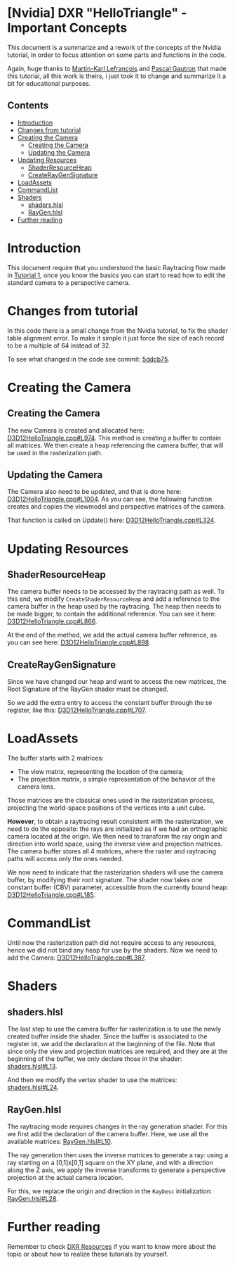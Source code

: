 # [Nvidia] DXR "HelloTriangle"  - Important Concepts
This document is a summarize and a rework of the concepts of the Nvidia tutorial, in order to focus attention on some parts and functions in the code.

Again, huge thanks to [Martin-Karl Lefrançois](https://devblogs.nvidia.com/author/mlefrancois/) and [Pascal Gautron](https://devblogs.nvidia.com/author/pgautron/) that made this tutorial, all this work is theirs, i just took it to change and summarize it a bit for educational purposes.

## Contents
- [Introduction](#introduction)
- [Changes from tutorial](#changes-from-tutorial)
- [Creating the Camera](#creating-the-camera)
  - [Creating the Camera](#creating-the-camera-1)
  - [Updating the Camera](#updating-the-camera)
- [Updating Resources](#updating-resources)
  - [ShaderResourceHeap](#shaderresourceheap)
  - [CreateRayGenSignature](#createraygensignature)
- [LoadAssets](#loadassets)
- [CommandList](#commandlist)
- [Shaders](#shaders)
  - [shaders.hlsl](#shadershlsl)
  - [RayGen.hlsl](#raygenhlsl)
- [Further reading](#further-reading)

# Introduction
This document require that you understood the basic Raytracing flow made in [Tutorial 1](https://github.com/ScrappyCocco/DirectX-DXR-Tutorials/tree/master/01-Dx12DXRTriangle), once you know the basics you can start to read how to edit the standard camera to a perspective camera.

# Changes from tutorial
In this code there is a small change from the Nvidia tutorial, to fix the shader table alignment error. To make it simple it just force the size of each record to be a multiple of 64 instead of 32.

To see what changed in the code see commit: [5ddcb75](https://github.com/ScrappyCocco/DirectX-DXR-Tutorials/commit/5ddcb75460742f5675383a4299815844f26ce0c3).

# Creating the Camera
## Creating the Camera
The new Camera is created and allocated here: [D3D12HelloTriangle.cpp#L974](https://github.com/ScrappyCocco/DirectX-DXR-Tutorials/blob/master/02-Dx12DXRTriangle-PerspectiveCamera/Project/D3D12HelloTriangle.cpp#L974). This method is creating a buffer to contain all matrices. We then create a heap referencing the camera buffer, that will be used in the rasterization path.

## Updating the Camera
The Camera also need to be updated, and that is done here: [D3D12HelloTriangle.cpp#L1004](https://github.com/ScrappyCocco/DirectX-DXR-Tutorials/blob/master/02-Dx12DXRTriangle-PerspectiveCamera/Project/D3D12HelloTriangle.cpp#L1004). As you can see, the following function creates and copies the viewmodel and perspective matrices of the camera.

That function is called on Update() here: [D3D12HelloTriangle.cpp#L324](https://github.com/ScrappyCocco/DirectX-DXR-Tutorials/blob/master/02-Dx12DXRTriangle-PerspectiveCamera/Project/D3D12HelloTriangle.cpp#L324).

# Updating Resources

## ShaderResourceHeap
The camera buffer needs to be accessed by the raytracing path as well. To this end, we modify `CreateShaderResourceHeap` and add a reference to the camera buffer in the heap used by the raytracing. The heap then needs to be made bigger, to contain the additional reference. You can see it here: [D3D12HelloTriangle.cpp#L866](https://github.com/ScrappyCocco/DirectX-DXR-Tutorials/blob/master/02-Dx12DXRTriangle-PerspectiveCamera/Project/D3D12HelloTriangle.cpp#L866).

At the end of the method, we add the actual camera buffer reference, as you can see here: [D3D12HelloTriangle.cpp#L898](https://github.com/ScrappyCocco/DirectX-DXR-Tutorials/blob/master/02-Dx12DXRTriangle-PerspectiveCamera/Project/D3D12HelloTriangle.cpp#L898).

## CreateRayGenSignature
Since we have changed our heap and want to access the new matrices, the Root Signature of the RayGen shader must be changed.

So we add the extra entry to access the constant buffer through the `b0` register, like this:
[D3D12HelloTriangle.cpp#L707](https://github.com/ScrappyCocco/DirectX-DXR-Tutorials/blob/master/02-Dx12DXRTriangle-PerspectiveCamera/Project/D3D12HelloTriangle.cpp#L707).

# LoadAssets
The buffer starts with 2 matrices:

* The view matrix, representing the location of the camera;
* The projection matrix, a simple representation of the behavior of the camera lens.

Those matrices are the classical ones used in the rasterization process, projecting the world-space positions of the vertices into a unit cube.

**However**, to obtain a raytracing result consistent with the rasterization, we need to do the opposite: the rays are initialized as if we had an orthographic camera located at the origin. We then need to transform the ray origin and direction into world space, using the inverse view and projection matrices. The camera buffer stores all 4 matrices, where the raster and raytracing paths will access only the ones needed.

We now need to indicate that the rasterization shaders will use the camera buffer, by modifying their root signature. The shader now takes one constant buffer (CBV) parameter, accessible from the currently bound heap: [D3D12HelloTriangle.cpp#L185](https://github.com/ScrappyCocco/DirectX-DXR-Tutorials/blob/master/02-Dx12DXRTriangle-PerspectiveCamera/Project/D3D12HelloTriangle.cpp#L185).

# CommandList
Until now the rasterization path did not require access to any resources, hence we did not bind any heap for use by the shaders. Now we need to add the Camera: [D3D12HelloTriangle.cpp#L387](https://github.com/ScrappyCocco/DirectX-DXR-Tutorials/blob/master/02-Dx12DXRTriangle-PerspectiveCamera/Project/D3D12HelloTriangle.cpp#L387).

# Shaders
## shaders.hlsl
The last step to use the camera buffer for rasterization is to use the newly created buffer inside the shader. Since the buffer is associated to the register `b0`, we add the declaration at the beginning of the file. Note that since only the view and projection matrices are required, and they are at the beginning of the buffer, we only declare those in the shader: [shaders.hlsl#L13](https://github.com/ScrappyCocco/DirectX-DXR-Tutorials/blob/master/02-Dx12DXRTriangle-PerspectiveCamera/Project/shaders/shaders.hlsl#L13).

And then we modify the vertex shader to use the matrices: [shaders.hlsl#L24](https://github.com/ScrappyCocco/DirectX-DXR-Tutorials/blob/master/02-Dx12DXRTriangle-PerspectiveCamera/Project/shaders/shaders.hlsl#L24).

## RayGen.hlsl
The raytracing mode requires changes in the ray generation shader. For this we first add the declaration of the camera buffer. Here, we use all the available matrices: [RayGen.hlsl#L10](https://github.com/ScrappyCocco/DirectX-DXR-Tutorials/blob/master/02-Dx12DXRTriangle-PerspectiveCamera/Project/shaders/RayGen.hlsl#L10).

The ray generation then uses the inverse matrices to generate a ray: using a ray starting on a [0,1]x[0,1] square on the XY plane, and with a direction along the Z axis, we apply the inverse transforms to generate a perspective projection at the actual camera location.

For this, we replace the origin and direction in the `RayDesc` initialization: [RayGen.hlsl#L28](https://github.com/ScrappyCocco/DirectX-DXR-Tutorials/blob/master/02-Dx12DXRTriangle-PerspectiveCamera/Project/shaders/RayGen.hlsl#L28).

# Further reading
Remember to check [DXR Resources](https://github.com/ScrappyCocco/DirectX-DXR-Tutorials#resources) if you want to know more about the topic or about how to realize these tutorials by yourself.

